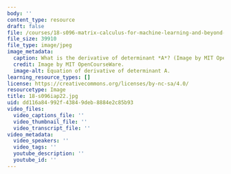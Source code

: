 ```yaml
---
body: ''
content_type: resource
draft: false
file: /courses/18-s096-matrix-calculus-for-machine-learning-and-beyond-january-iap-2022/18-s096iap22.jpg
file_size: 39910
file_type: image/jpeg
image_metadata:
  caption: What is the derivative of determinant *A*? (Image by MIT OpenCourseWare.)
  credit: Image by MIT OpenCourseWare.
  image-alt: Equation of derivative of determinant A.
learning_resource_types: []
license: https://creativecommons.org/licenses/by-nc-sa/4.0/
resourcetype: Image
title: 18-s096iap22.jpg
uid: dd116a84-992f-4384-9deb-8884e2c85b93
video_files:
  video_captions_file: ''
  video_thumbnail_file: ''
  video_transcript_file: ''
video_metadata:
  video_speakers: ''
  video_tags: ''
  youtube_description: ''
  youtube_id: ''
---
```

